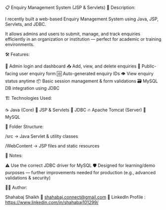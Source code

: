 📋 Enquiry Management System (JSP & Servlets)
📄 Description:

I recently built a web-based Enquiry Management System using Java, JSP, Servlets, and JDBC.

It allows admins and users to submit, manage, and track enquiries efficiently in an organization or institution — perfect for academic or training environments.

🛠️ Features:

🔐 Admin login and dashboard
📥 Add, view, and delete enquiries
📝 Public-facing user enquiry form
🆔 Auto-generated enquiry IDs
👁️ View enquiry status anytime
📦 Basic session management & form validations
🗃️ MySQL DB integration using JDBC

🏗️ Technologies Used:

☕ Java (Core)
🧩 JSP & Servlets
🔗 JDBC
🔥 Apache Tomcat (Server)
🐬 MySQL

📁 Folder Structure:

/src → Java Servlet & utility classes

/WebContent → JSP files and static resources

📌 Notes:

⚠️ Use the correct JDBC driver for MySQL
🛡️ Designed for learning/demo purposes — further improvements needed for production (e.g., advanced validations & security)

🧑‍💻 Author:

Shahabaj Shaikh
📧 shahabaj.connect@gmail.com
🔗 LinkedIn Profile : https://www.linkedin.com/in/shahabaj101299/
